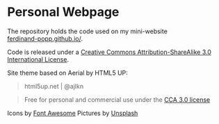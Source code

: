 # Personal Webpage

The repository holds the code used on my mini-website  
[ferdinand-popp.github.io/](https://ferdinand-popp.github.io/).

Code is released under a [Creative Commons Attribution-ShareAlike 3.0 International License](http://creativecommons.org/licenses/by/3.0/).

Site theme based on Aerial by HTML5 UP: 
> html5up.net | @ajlkn
 
> Free for personal and commercial use under the
> [CCA 3.0 license](http://html5up.net/license)

Icons by [Font Awesome](http://fortawesome.github.com/Font-Awesome)
Pictures by [Unsplash](https://unsplash.com/)
